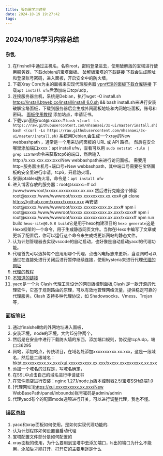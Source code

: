```yaml
---
title: 服务器学习过程
date: 2024-10-19 19:27:42
tags:
---
```

## 2024/10/18学习内容总结

### 杂乱
1. 在finshell中通过主机名，名称root，密码登录进去，使用破解版的宝塔进行使用服务器，下载debian的宝塔面板。
   [破解版宝塔的下载链接](https://btweb.co/zh.html) 下载会生成网址和登录账号密码，进入面板，开启安全中的防火墙，
2. 下载Xray Core为主的面板来实现代理服务器
    [vpn代理的面板下载仓库链接](https://github.com/MHSanaei/3x-ui)
    下载`apt install ufw`后添加端口tcp/udp，
3. 连接服务器主机，系统是Debian，执行wget -O install.sh https://install.btweb.co/install/install_6.0.sh && bash install.sh来进行安装破解宝塔面板，下载到服务器后会生成外网面板地址和内网地址面板，账号和密码。
   [面板使用教程](https://www.bt.cn/bbs/thread-117246-1-1.html)
   添加站点，申请证书。
4. 下载vpn面板root@:xxxx~# `bash <(curl -Ls https://raw.githubusercontent.com/mhsanaei/3x-ui/master/install.sh)`
`bash <(curl -Ls https://raw.githubusercontent.com/mhsanaei/3x-ui/master/install.sh)`
系统用Debian,会生成一个xray的New webbashpath ，通常是一个用来访问面板的 URL 或 API 路径。
然后在安全哪里添加端口xxxx：apt install ufw，查看可以用 `sudo netstat -tuln | grep LISTEN`命令来获取tcp6的端口，然后输入http://x.xxx.xxx.xxx:xxx/New webbashpath来进行访问面板。
需要用http+服务器主机号+端口号+New webbashpath，其中端口号需要在宝塔面板的安全里进行申请，tcp6，开启防火墙，
1. 安装iptables防火墙，命令是：`apt install ufw`
2. 进入博客存放的服务器：root@sxxxx:~# cd /www/wwwroot/xxxxx.xxxxxxxxx.xx.xxx
   然后进行克隆这个博客root@sxxxx:/www/wwwroot/xxxxx.xxxxxxxxx.xx.xxx# git clone https://github.com/xxxxx/xxxxx.xxx
   再安装root@sxxxx:/www/wwwroot/xxxxx.xxxxxxxxxx.xx.xxx# npm i
   root@sxxxx:/www/wwwroot/xxxxx.xxxxxxxxxx.xx.xxx/xxxxx# npm i
   root@sxxxx:/www/wwwroot/xxxxx.xxxxxxxxxx.xx.xxx/xxxxx# npm run  build
   `hexo-site@0.0.0 build`它是用于hexo构建项目的
   `hexo generate`这是Hexo框架的一个命令，用于生成静态网页文件。当你在Hexo中编写了文章或更新了配置后，你可以运行这个命令来生成或更新网站的静态文件。
3. 认为计划管理器去实现vscode的自动启动，也好像是自动启动yacd的代理功能。
4. 代理首先可以选择每个应用用哪个代理，点击闪电标志来更新，当没网时可以通过在连接处进行关闭后进行暂停继续连接，使用hysteria来进行代理[代理的网址](https://yacd.metacubex.one/#/proxies)
5. [代理的教程](https://github.com/MHSanaei/3x-ui/blob/main/README.zh_CN.md)
6.  [不知道的链接](https://clash.xianyi.it/meta_fake)
7.  yacd是一个为 Clash 代理工具设计的网页版控制面板,Clash 是一款开源的代理软件，它基于规则路由的原理，可以有效地管理网络流量，提供稳定可靠的代理服务。Clash 支持多种代理协议，如 Shadowsocks、Vmess、Trojan 等，

### 面板笔记

1. 通过finalshell给的外网地址进入面板，
2. 安装环境，node的环境，大约15分钟两个，
3. 然后是在安全中进行下载防火墙的东西，添加端口规则，协议是tcp/udp，端口:36295
4. 网站，添加站点，传统项目，在域名处添加xxxxxxxxxx.xx.xxx，这是一级域名，然后是二级域名：hkbt.xxxxxxxxxx.xx.xxx/xui.xxxxxxxxxx.xx.xxx/xxxxx.xxxxxxxxxx.xx.xxx
5. 添加一个域名的过程是，写域名确定，
6. 在SSL中点击自己的域名进行申请证书
7. 在软件商店进行安装：nginx 1.27.1/node.js版本控制器2.5/宝塔SSH终端1.0
8. [代理网址](https://xui.xxxxxxxxxx.xx.xxx/New WebBasePath/panel/inbounds)账号密码是admin/admin
9. 代理yacd有个的配置mode选项进行开关，可以进行调整代理，我也不懂。

### 误区总结

1. yacd和xray面板如何使用，是如何实现代理功能的.
2. 认为计划程序如何设置自启动代理
3. 宝塔配置文件部分是如何配置的
4. xray面板的使用，为什么要用到宝塔中去添加端口，ls出的端口为什么不能用，添加后才能打开，打开它的主要用途是什么